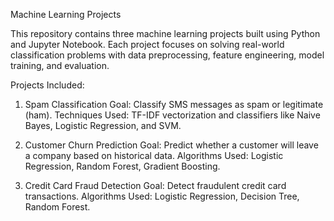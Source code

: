 Machine Learning Projects

This repository contains three machine learning projects built using Python and Jupyter Notebook. Each project focuses on solving real-world classification problems with data preprocessing, feature engineering, model training, and evaluation.

Projects Included:
1. Spam Classification
Goal: Classify SMS messages as spam or legitimate (ham).
Techniques Used: TF-IDF vectorization and classifiers like Naive Bayes, Logistic Regression, and SVM.

2. Customer Churn Prediction
Goal: Predict whether a customer will leave a company based on historical data.
Algorithms Used: Logistic Regression, Random Forest, Gradient Boosting.

3. Credit Card Fraud Detection
Goal: Detect fraudulent credit card transactions.
Algorithms Used: Logistic Regression, Decision Tree, Random Forest.
